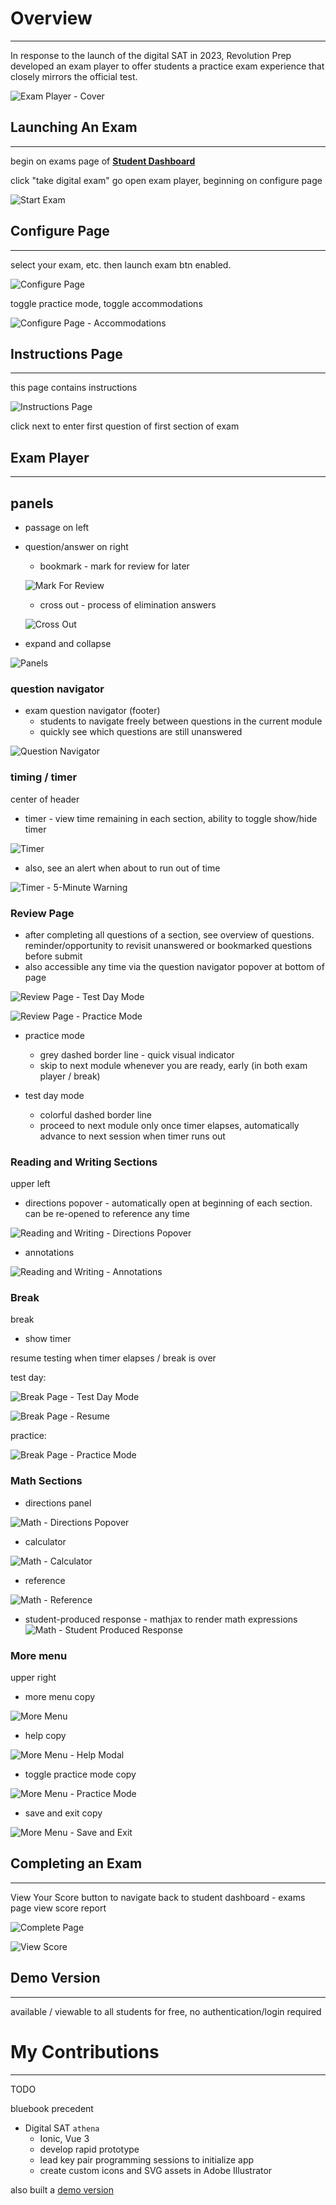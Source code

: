 # **<a style="color: var(--ion-color-dark);" name="overview">Overview</a>**

<hr style="border-bottom: 2px solid var(--ion-color-secondary);" />

In response to the launch of the digital SAT in 2023, Revolution Prep developed an exam player to offer students a practice exam experience that closely mirrors the official test.

![Exam Player - Cover](https://beiatrix.s3.us-west-1.amazonaws.com/projects/exam-player/exam-player-cover.gif)

## **<a style="color: var(--ion-color-dark);" name="start-exam">Launching An Exam</a>**

<hr style="border-bottom: 2px solid var(--ion-color-secondary-tint);" />

begin on exams page of **[Student Dashboard](/projects/student-dashboard#exams)**

click "take digital exam" go open exam player, beginning on configure page

![Start Exam](https://beiatrix.s3.us-west-1.amazonaws.com/projects/exam-player/start-exam.gif)

## **<a style="color: var(--ion-color-dark);" name="configure">Configure Page</a>**

<hr style="border-bottom: 2px solid var(--ion-color-secondary-tint);" />

select your exam, etc. then launch exam btn enabled.

![Configure Page](https://beiatrix.s3.us-west-1.amazonaws.com/projects/exam-player/configure-page.gif)

toggle practice mode, toggle accommodations

![Configure Page - Accommodations](https://beiatrix.s3.us-west-1.amazonaws.com/projects/exam-player/configure-page-accommodations.jpg)

## **<a style="color: var(--ion-color-dark);" name="instructions">Instructions Page</a>**

<hr style="border-bottom: 2px solid var(--ion-color-secondary-tint);" />

this page contains instructions

![Instructions Page](https://beiatrix.s3.us-west-1.amazonaws.com/projects/exam-player/instructions-page.jpg)

click next to enter first question of first section of exam

## **<a style="color: var(--ion-color-dark);" name="exam-player">Exam Player</a>**

<hr style="border-bottom: 2px solid var(--ion-color-secondary-tint);" />

## panels

- passage on left

- question/answer on right
  - bookmark - mark for review for later

  ![Mark For Review](https://beiatrix.s3.us-west-1.amazonaws.com/projects/exam-player/mark-for-review.gif)

  - cross out - process of elimination answers

  ![Cross Out](https://beiatrix.s3.us-west-1.amazonaws.com/projects/exam-player/cross-out.gif)

- expand and collapse

![Panels](https://beiatrix.s3.us-west-1.amazonaws.com/projects/exam-player/panels.gif)

### question navigator
- exam question navigator (footer)
  - students to navigate freely between questions in the current module
  - quickly see which questions are still unanswered

![Question Navigator](https://beiatrix.s3.us-west-1.amazonaws.com/projects/exam-player/question-navigator.gif)

### timing / timer

center of header
- timer - view time remaining in each section, ability to toggle show/hide timer

![Timer](https://beiatrix.s3.us-west-1.amazonaws.com/projects/exam-player/timer.gif)

- also, see an alert when about to run out of time

![Timer - 5-Minute Warning](https://beiatrix.s3.us-west-1.amazonaws.com/projects/exam-player/timer-5-minute-warning.jpg)

### **<a style="color: var(--ion-color-dark);" name="review">Review Page</a>**

- after completing all questions of a section, see overview of questions. reminder/opportunity to revisit unanswered or bookmarked questions before submit
- also accessible any time via the question navigator popover at bottom of page

![Review Page - Test Day Mode](https://beiatrix.s3.us-west-1.amazonaws.com/projects/exam-player/review-page-test-day-mode.jpg)

![Review Page - Practice Mode](https://beiatrix.s3.us-west-1.amazonaws.com/projects/exam-player/review-page-practice-mode.jpg)

- practice mode
  - grey dashed border line - quick visual indicator
  - skip to next module whenever you are ready, early (in both exam player / break)

- test day mode
  - colorful dashed border line
  - proceed to next module only once timer elapses, automatically advance to next session when timer runs out

### **<a style="color: var(--ion-color-dark);" name="reading-and-writing">Reading and Writing Sections</a>**

upper left
- directions popover - automatically open at beginning of each section. can be re-opened to reference any time

![Reading and Writing - Directions Popover](https://beiatrix.s3.us-west-1.amazonaws.com/projects/exam-player/reading-and-writing-directions.jpg)

- annotations

![Reading and Writing - Annotations](https://beiatrix.s3.us-west-1.amazonaws.com/projects/exam-player/reading-and-writing-annotations.gif)

### **<a style="color: var(--ion-color-dark);" name="break">Break</a>**

break
- show timer

resume testing when timer elapses / break is over

test day:

![Break Page - Test Day Mode](https://beiatrix.s3.us-west-1.amazonaws.com/projects/exam-player/break-page-test-day-mode.gif)

![Break Page - Resume](https://beiatrix.s3.us-west-1.amazonaws.com/projects/exam-player/break-page-resume.jpg)

practice:

![Break Page - Practice Mode](https://beiatrix.s3.us-west-1.amazonaws.com/projects/exam-player/break-page-practice-mode.gif)

### **<a style="color: var(--ion-color-dark);" name="math">Math Sections</a>**

- directions panel

![Math - Directions Popover](https://beiatrix.s3.us-west-1.amazonaws.com/projects/exam-player/math-directions.gif)

- calculator

![Math - Calculator](https://beiatrix.s3.us-west-1.amazonaws.com/projects/exam-player/math-calculator.gif)

- reference

![Math - Reference](https://beiatrix.s3.us-west-1.amazonaws.com/projects/exam-player/math-reference.gif)

- student-produced response - mathjax to render math expressions
![Math - Student Produced Response](https://beiatrix.s3.us-west-1.amazonaws.com/projects/exam-player/math-student-produced-response.gif)

### More menu

upper right
- more menu copy

![More Menu](https://beiatrix.s3.us-west-1.amazonaws.com/projects/exam-player/more-menu.jpg)

  - help copy

  ![More Menu - Help Modal](https://beiatrix.s3.us-west-1.amazonaws.com/projects/exam-player/more-menu-help-modal.gif)

  - toggle practice mode copy

  ![More Menu - Practice Mode](https://beiatrix.s3.us-west-1.amazonaws.com/projects/exam-player/more-menu-practice-mode.gif)

  - save and exit copy

  ![More Menu - Save and Exit](https://beiatrix.s3.us-west-1.amazonaws.com/projects/exam-player/more-menu-save-and-exit.jpg)

## **<a style="color: var(--ion-color-dark);" name="end-exam">Completing an Exam</a>**

<hr style="border-bottom: 2px solid var(--ion-color-secondary-tint);" />

View Your Score button to navigate back to student dashboard - exams page
view score report

![Complete Page](https://beiatrix.s3.us-west-1.amazonaws.com/projects/exam-player/complete-page.jpg)

![View Score](https://beiatrix.s3.us-west-1.amazonaws.com/projects/exam-player/view-score.jpg)

## **<a style="color: var(--ion-color-dark);" name="demo">Demo Version</a>**

<hr style="border-bottom: 2px solid var(--ion-color-secondary-tint);" />

available / viewable to all students for free, no authentication/login required

# **<a style="color: var(--ion-color-dark);" name="my-contributions">My Contributions</a>**

<hr style="border-bottom: 2px solid var(--ion-color-secondary);" />

TODO

bluebook precedent

- Digital SAT `athena`
    - Ionic, Vue 3
    - develop rapid prototype
    - lead key pair programming sessions to initialize app
    - create custom icons and SVG assets in Adobe Illustrator


also built a [demo version](https://digital-demo.revolutionprep.com/)
